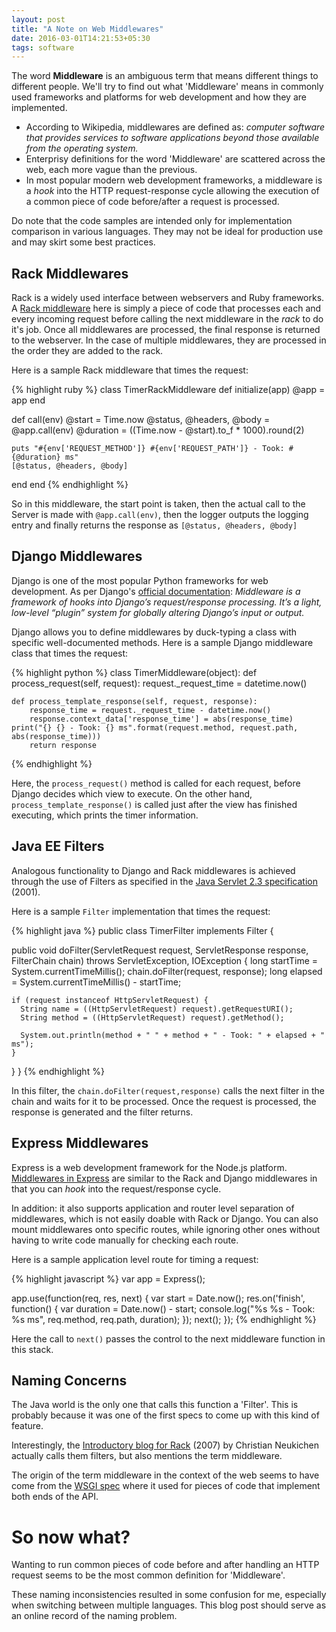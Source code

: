 ```yaml
---
layout: post
title: "A Note on Web Middlewares"
date: 2016-03-01T14:21:53+05:30
tags: software
---
```


The word **Middleware** is an ambiguous term that means different things to different people.
We'll try to find out what 'Middleware' means in commonly used frameworks and platforms for web development and how they are implemented.

* According to Wikipedia, middlewares are defined as: *computer software that provides services to software applications beyond those available from the operating system.* 
* Enterprisy definitions for the word 'Middleware' are scattered across the web, each more vague than the previous.
* In most popular modern web development frameworks, a middleware is a *hook* into the HTTP request-response cycle allowing the execution of a common piece of code before/after a request is processed.

Do note that the code samples are intended only for implementation comparison in various languages.
They may not be ideal for production use and may skirt some best practices.

## Rack Middlewares

Rack is a widely used interface between webservers and Ruby frameworks.
A [Rack middleware](http://www.rubydoc.info/github/rack/rack/master/file/README.rdoc) here is simply a piece of code that processes each and every incoming request before calling the next middleware in the *rack* to do it's job.
Once all middlewares are processed, the final response is returned to the webserver.
In the case of multiple middlewares, they are processed in the order they are added to the rack.

Here is a sample Rack middleware that times the request:

{% highlight ruby %}
class TimerRackMiddleware
  def initialize(app)
    @app = app
  end

  def call(env)
    @start = Time.now
    @status, @headers, @body = @app.call(env)
    @duration = ((Time.now - @start).to_f * 1000).round(2)

    puts "#{env['REQUEST_METHOD']} #{env['REQUEST_PATH']} - Took: #{@duration} ms"
    [@status, @headers, @body]
  end
end
{% endhighlight %}

So in this middleware, the start point is taken, then the actual call to the Server is made with `@app.call(env)`, then the logger outputs the logging entry and finally returns the response as `[@status, @headers, @body]`

## Django Middlewares

Django is one of the most popular Python frameworks for web development.
As per Django's [official documentation](https://docs.djangoproject.com/en/1.9/topics/http/middleware/): *Middleware is a framework of hooks into Django’s request/response processing. It’s a light, low-level “plugin” system for globally altering Django’s input or output.*

Django allows you to define middlewares by duck-typing a class with specific well-documented methods.
Here is a sample Django middleware class that times the request:

{% highlight python %}
class TimerMiddleware(object):
    def process_request(self, request):
        request._request_time = datetime.now()
 
    def process_template_response(self, request, response):
        response_time = request._request_time - datetime.now()
        response.context_data['response_time'] = abs(response_time)
	print("{} {} - Took: {} ms".format(request.method, request.path, abs(response_time)))
        return response
{% endhighlight %}

Here, the `process_request()` method is called for each request, before Django decides which view to execute.
On the other hand, `process_template_response()` is called just after the view has finished executing, which prints the timer information.

## Java EE Filters

Analogous functionality to Django and Rack middlewares is achieved through the use of Filters as specified in the [Java Servlet 2.3 specification](http://www.javaworld.com/article/2074918/java-web-development/servlet-2-3--new-features-exposed.html) (2001).

Here is a sample `Filter` implementation that times the request:

{% highlight java %}
public class TimerFilter implements Filter {

  public void doFilter(ServletRequest request, ServletResponse response, FilterChain chain)
      throws ServletException, IOException {
    long startTime = System.currentTimeMillis();
    chain.doFilter(request, response);
    long elapsed = System.currentTimeMillis() - startTime;

    if (request instanceof HttpServletRequest) {
      String name = ((HttpServletRequest) request).getRequestURI();
      String method = ((HttpServletRequest) request).getMethod();

      System.out.println(method + " " + method + " - Took: " + elapsed + " ms");
    }
  }
}
{% endhighlight %}

In this filter, the `chain.doFilter(request,response)` calls the next filter in the chain and waits for it to be processed.
Once the request is processed, the response is generated and the filter returns.


## Express Middlewares

Express is a web development framework for the Node.js platform.
[Middlewares in Express](http://expressjs.com/en/guide/using-middleware.html) are similar to the Rack and Django middlewares in that you can *hook* into the request/response cycle.

In addition: it also supports application and router level separation of middlewares, which is not easily doable with Rack or Django.
You can also mount middlewares onto specific routes, while ignoring other ones without having to write code manually for checking each route.

Here is a sample application level route for timing a request:

{% highlight javascript %}
var app = Express();

app.use(function(req, res, next) {
    var start = Date.now();
    res.on('finish', function() {
        var duration = Date.now() - start;
	console.log("%s %s - Took: %s ms", req.method, req.path, duration);
    });
    next();
});
{% endhighlight %}

Here the call to `next()` passes the control to the next middleware function in this stack.

## Naming Concerns


The Java world is the only one that calls this function a 'Filter'. This is probably because it was one of the first specs to come up with this kind of feature.

Interestingly, the [Introductory blog for Rack](http://chneukirchen.org/blog/archive/2007/02/introducing-rack.html) (2007) by Christian Neukichen actually calls them filters, but also mentions the term middleware.

The origin of the term middleware in the context of the web seems to have come from the [WSGI spec](https://en.wikipedia.org/wiki/Web_Server_Gateway_Interface#Specification_overview) where it used for pieces of code that implement both ends of the API.

# So now what? 

Wanting to run common pieces of code before and after handling an HTTP request seems to be the most common definition for 'Middleware'.

These naming inconsistencies resulted in some confusion for me, especially when switching between multiple languages.
This blog post should serve as an online record of the naming problem.
